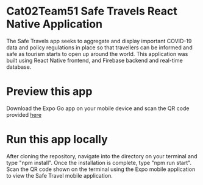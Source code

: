 # Cat02Team51 Safe Travels React Native Application
The Safe Travels app seeks to aggregate and display important COVID-19 data and policy regulations in place so that travellers can be informed and safe as tourism starts to open up around the world. This application was built using React Native frontend, and Firebase backend and real-time database. 

# Preview this app
Download the Expo Go app on your mobile device and scan the QR code provided [here](https://expo.io/@yappeizhen/SafeTravels)

# Run this app locally
After cloning the repository, navigate into the directory on your terminal and type "npm install". Once the installation is complete, type "npm run start". Scan the QR code shown on the terminal using the Expo mobile application to view the Safe Travel mobile application.

